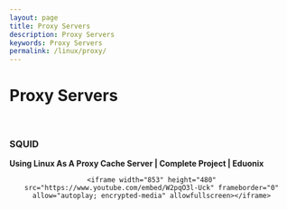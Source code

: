 ```yaml
---
layout: page
title: Proxy Servers
description: Proxy Servers
keywords: Proxy Servers
permalink: /linux/proxy/
---
```


# Proxy Servers

<br/>

### SQUID

**Using Linux As A Proxy Cache Server | Complete Project | Eduonix**

<div align="center">

    <iframe width="853" height="480" src="https://www.youtube.com/embed/W2pqO3l-Uck" frameborder="0" allow="autoplay; encrypted-media" allowfullscreen></iframe>

</div>

